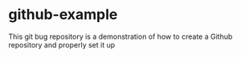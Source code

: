 # github-example
This git bug repository is a demonstration of how to create a Github repository and properly set it up

